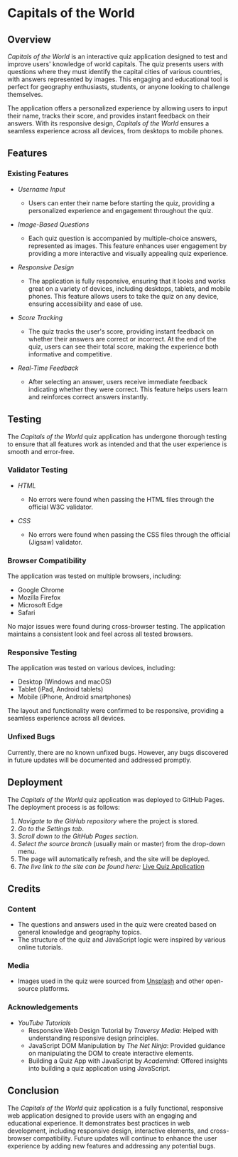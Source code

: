 # Capitals of the World

## Overview

*Capitals of the World* is an interactive quiz application designed to test and improve users' knowledge of world capitals. The quiz presents users with questions where they must identify the capital cities of various countries, with answers represented by images. This engaging and educational tool is perfect for geography enthusiasts, students, or anyone looking to challenge themselves.

The application offers a personalized experience by allowing users to input their name, tracks their score, and provides instant feedback on their answers. With its responsive design, *Capitals of the World* ensures a seamless experience across all devices, from desktops to mobile phones.

## Features

### Existing Features

- *Username Input*
  - Users can enter their name before starting the quiz, providing a personalized experience and engagement throughout the quiz.

- *Image-Based Questions*
  - Each quiz question is accompanied by multiple-choice answers, represented as images. This feature enhances user engagement by providing a more interactive and visually appealing quiz experience.

- *Responsive Design*
  - The application is fully responsive, ensuring that it looks and works great on a variety of devices, including desktops, tablets, and mobile phones. This feature allows users to take the quiz on any device, ensuring accessibility and ease of use.

- *Score Tracking*
  - The quiz tracks the user's score, providing instant feedback on whether their answers are correct or incorrect. At the end of the quiz, users can see their total score, making the experience both informative and competitive.

- *Real-Time Feedback*
  - After selecting an answer, users receive immediate feedback indicating whether they were correct. This feature helps users learn and reinforces correct answers instantly.

## Testing

The *Capitals of the World* quiz application has undergone thorough testing to ensure that all features work as intended and that the user experience is smooth and error-free.

### Validator Testing

- *HTML*
  - No errors were found when passing the HTML files through the official W3C validator.
  
- *CSS*
  - No errors were found when passing the CSS files through the official (Jigsaw) validator.

### Browser Compatibility

The application was tested on multiple browsers, including:
- Google Chrome
- Mozilla Firefox
- Microsoft Edge
- Safari

No major issues were found during cross-browser testing. The application maintains a consistent look and feel across all tested browsers.

### Responsive Testing

The application was tested on various devices, including:
- Desktop (Windows and macOS)
- Tablet (iPad, Android tablets)
- Mobile (iPhone, Android smartphones)

The layout and functionality were confirmed to be responsive, providing a seamless experience across all devices.

### Unfixed Bugs

Currently, there are no known unfixed bugs. However, any bugs discovered in future updates will be documented and addressed promptly.

## Deployment

The *Capitals of the World* quiz application was deployed to GitHub Pages. The deployment process is as follows:

1. *Navigate to the GitHub repository* where the project is stored.
2. *Go to the Settings tab*.
3. *Scroll down to the GitHub Pages section*.
4. *Select the source branch* (usually main or master) from the drop-down menu.
5. The page will automatically refresh, and the site will be deployed.
6. *The live link to the site can be found here:* [Live Quiz Application](https://your-github-username.github.io/interactive-quiz-app/)

## Credits

### Content

- The questions and answers used in the quiz were created based on general knowledge and geography topics.
- The structure of the quiz and JavaScript logic were inspired by various online tutorials.

### Media

- Images used in the quiz were sourced from [Unsplash](https://unsplash.com) and other open-source platforms.

### Acknowledgements

- *YouTube Tutorials*
  - Responsive Web Design Tutorial by *Traversy Media*: Helped with understanding responsive design principles.
  - JavaScript DOM Manipulation by *The Net Ninja*: Provided guidance on manipulating the DOM to create interactive elements.
  - Building a Quiz App with JavaScript by *Academind*: Offered insights into building a quiz application using JavaScript.

## Conclusion

The *Capitals of the World* quiz application is a fully functional, responsive web application designed to provide users with an engaging and educational experience. It demonstrates best practices in web development, including responsive design, interactive elements, and cross-browser compatibility. Future updates will continue to enhance the user experience by adding new features and addressing any potential bugs.